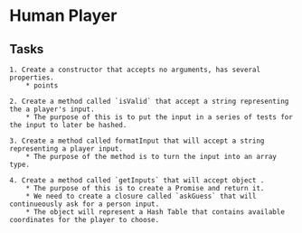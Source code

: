# Human Player

## Tasks
    1. Create a constructor that accepts no arguments, has several properties.
        * points

    2. Create a method called `isValid` that accept a string representing the a player's input.
        * The purpose of this is to put the input in a series of tests for the input to later be hashed.

    3. Create a method called formatInput that will accept a string representing a player input.
        * The purpose of the method is to turn the input into an array type.

    4. Create a method called `getInputs` that will accept object .
        * The purpose of this is to create a Promise and return it.
        * We need to create a closure called `askGuess` that will continueously ask for a person input.
        * The object will represent a Hash Table that contains available coordinates for the player to choose.
